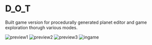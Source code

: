 # D_O_T
Built game version for procedurally generated planet editor and game exploration thorugh various modes.

![preview1](https://user-images.githubusercontent.com/60853685/202818581-4900d45c-3883-46ab-8ab8-591feb380aa6.gif)
![preview2](https://user-images.githubusercontent.com/60853685/202818582-eec79442-8fe2-4466-a455-dae962baa821.gif)
![preview3](https://user-images.githubusercontent.com/60853685/202818587-989df32e-e700-46a2-b4bc-a7cb0b532fcb.gif)
![ingame](https://user-images.githubusercontent.com/60853685/202818818-89afafac-de51-4514-8037-ae9af397a65d.gif)
